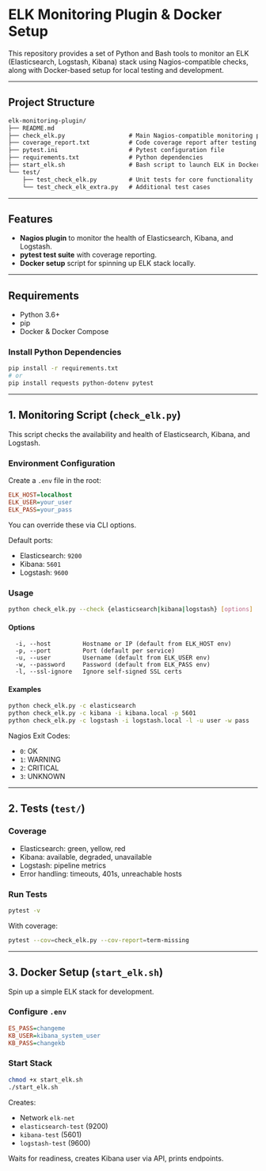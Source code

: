 # ELK Monitoring Plugin & Docker Setup

This repository provides a set of Python and Bash tools to monitor an ELK (Elasticsearch, Logstash, Kibana) stack using Nagios-compatible checks, along with Docker-based setup for local testing and development.

---

## Project Structure

``` markdown
elk-monitoring-plugin/
├── README.md
├── check_elk.py                  # Main Nagios-compatible monitoring plugin
├── coverage_report.txt           # Code coverage report after testing
├── pytest.ini                    # Pytest configuration file
├── requirements.txt              # Python dependencies
├── start_elk.sh                  # Bash script to launch ELK in Docker
└── test/
    ├── test_check_elk.py         # Unit tests for core functionality
    └── test_check_elk_extra.py   # Additional test cases
```

---

## Features

- **Nagios plugin** to monitor the health of Elasticsearch, Kibana, and Logstash.
- **pytest test suite** with coverage reporting.
- **Docker setup** script for spinning up ELK stack locally.

---

## Requirements

- Python 3.6+
- pip
- Docker & Docker Compose

### Install Python Dependencies

```bash
pip install -r requirements.txt
# or
pip install requests python-dotenv pytest
```

---

## 1. Monitoring Script (`check_elk.py`)

This script checks the availability and health of Elasticsearch, Kibana, and Logstash.

### Environment Configuration

Create a `.env` file in the root:

```ini
ELK_HOST=localhost
ELK_USER=your_user
ELK_PASS=your_pass
```

You can override these via CLI options.

Default ports:

- Elasticsearch: `9200`
- Kibana: `5601`
- Logstash: `9600`

### Usage

```bash
python check_elk.py --check {elasticsearch|kibana|logstash} [options]
```

#### Options

```text
  -i, --host         Hostname or IP (default from ELK_HOST env)
  -p, --port         Port (default per service)
  -u, --user         Username (default from ELK_USER env)
  -w, --password     Password (default from ELK_PASS env)
  -l, --ssl-ignore   Ignore self-signed SSL certs
```

#### Examples

```bash
python check_elk.py -c elasticsearch
python check_elk.py -c kibana -i kibana.local -p 5601
python check_elk.py -c logstash -i logstash.local -l -u user -w pass
```

Nagios Exit Codes:

- `0`: OK
- `1`: WARNING
- `2`: CRITICAL
- `3`: UNKNOWN

---

## 2. Tests (`test/`)

### Coverage

- Elasticsearch: green, yellow, red
- Kibana: available, degraded, unavailable
- Logstash: pipeline metrics
- Error handling: timeouts, 401s, unreachable hosts

### Run Tests

```bash
pytest -v
```

With coverage:

```bash
pytest --cov=check_elk.py --cov-report=term-missing
```

---

## 3. Docker Setup (`start_elk.sh`)

Spin up a simple ELK stack for development.

### Configure `.env`

```ini
ES_PASS=changeme
KB_USER=kibana_system_user
KB_PASS=changekb
```

### Start Stack

```bash
chmod +x start_elk.sh
./start_elk.sh
```

Creates:

- Network `elk-net`
- `elasticsearch-test` (9200)
- `kibana-test` (5601)
- `logstash-test` (9600)

Waits for readiness, creates Kibana user via API, prints endpoints.
